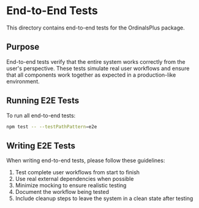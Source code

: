 # End-to-End Tests

This directory contains end-to-end tests for the OrdinalsPlus package.

## Purpose

End-to-end tests verify that the entire system works correctly from the user's perspective. These tests simulate real user workflows and ensure that all components work together as expected in a production-like environment.

## Running E2E Tests

To run all end-to-end tests:

```bash
npm test -- --testPathPattern=e2e
```

## Writing E2E Tests

When writing end-to-end tests, please follow these guidelines:

1. Test complete user workflows from start to finish
2. Use real external dependencies when possible
3. Minimize mocking to ensure realistic testing
4. Document the workflow being tested
5. Include cleanup steps to leave the system in a clean state after testing
